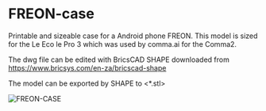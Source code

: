 # FREON-case
Printable and sizeable case for a Android phone FREON. This model is sized for the Le Eco le Pro 3 which was used by comma.ai for the Comma2.

The dwg file can be edited with BricsCAD SHAPE downloaded from https://www.bricsys.com/en-za/bricscad-shape

The model can be exported by SHAPE to <*.stl>  

![FREON-CASE](https://user-images.githubusercontent.com/108415873/202781626-03abd771-bd21-4bae-b03c-a69e66fcb697.jpg)
